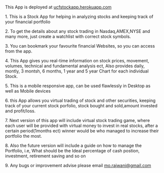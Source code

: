 This App is deployed at <a href="http://ucfstockapp.herokuapp.com" target="_blank">ucfstockapp.herokuapp.com</a>

<p class = "para">1. This is a Stock App for helping in analyzing stocks and keeping track of your financial portfolio</p>
<p class = "para">2. To get the details about any stock trading in Nasdaq,AMEX,NYSE and many more, just create a watchlist with correct stock symbols.</p>
<p class = "para">3. You can bookmark your favourite financial Websites, so you can access from the app. </p>
<p class = "para">4. This App gives you real-time information on stock prices, movement, volumes, technical and fundamental analysis ect, Also provides daily, montly, 3 montsh, 6 months, 1 year and 5 year Chart for each individual Stock. </p>
<p class = "para">5. This is a mobile responsive app, can be used flawlessly in Desktop as well as Mobile devices</p>
<p class = "para">6. this App allows you virtual trading of stock and other securities, keeping track of your current stock porfolio, stock bought and sold,amount invested and profit/loss.</p>
<p class = "para">7. Next version of this app will include virtual stock trading game, where each user will be provided with virtual money to invest in real stocks, after a certain period(1months ect) winner would be who managed to increase their portfolio the most.</p>
<p class = "para">8. Also the future version will include a guide on how to manage the Portfolio, i.e, What should be the Ideal percentage of cash postion, investment, retirement saving and so on</p>
<p class = "para">9. Any bugs or improvement advise please email <a href="mailto:mo.rajwani@gmail.com" target="_top">mo.rajwani@gmail.com</a></p>


